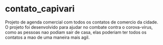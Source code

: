# contato_capivari

Projeto de agenda comercial com todos os contatos de comercio da cidade.
O projeto foi desenvolvido para ajudar no combate contra o corova-virus, 
como as pessoas nao podiam sair de casa, elas poderiam ter todos os contatos a mao
de uma maneira mais agil.
